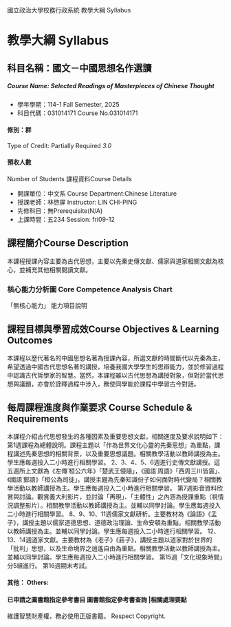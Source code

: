 國立政治大學校務行政系統 教學大綱 Syllabus
# 教學大綱 Syllabus
##  科目名稱：國文－中國思想名作選讀
#####  Course Name: Selected Readings of Masterpieces of Chinese Thought
  * 學年學期：114-1 Fall Semester, 2025 
  * 科目代碼：031014171 Course No.031014171
#### 修別：群
Type of Credit: Partially Required 
_3.0_
#### 預收人數
Number of Students
課程資料Course Details
  * 開課單位：中文系 Course Department:Chinese Literature 
  * 授課老師：林啓屏 Instructor: LIN CHI-PING 
  * 先修科目：無Prerequisite(N/A)
  * 上課時間：五234 Session: fri09-12
##  課程簡介Course Description
本課程授課內容主要為古代思想，主要以先秦史傳文獻、儒家與道家相關文獻為核心，並補充其他相關閱讀文獻。
###  核心能力分析圖 Core Competence Analysis Chart
「無核心能力」 
能力項目說明
##  課程目標與學習成效Course Objectives & Learning Outcomes 
本課程以歷代著名的中國思想名著為授課內容，所選文獻的時間斷代以先秦為主，希望透過中國古代思想名著的講授，培養我國大學學生的思辯能力，並於修習過程中認識古代哲學家的智慧。當然，本課程雖以古代思想為講授對象，但對於當代思想與議題，亦會於詮釋過程中涉入，務使同學能於課程中學習古今對話。
##  每周課程進度與作業要求 Course Schedule & Requirements
本課程介紹古代思想發生的各種因素及重要思想文獻，相關進度及要求說明如下：
第1週課程為總體說明。課程主題以「作為世界文化心靈的先秦思想」為重點，課程講述先秦思想的相關背景，以及重要思想議題。相關教學活動以教師講授為主。學生應每週投入二小時進行相關學習。
2、3、4、5、6週進行史傳文獻講授。這五週所上文獻為《左傳˙桓公六年》「楚武王侵隨」，《國語˙周語》「西周三川皆震」、《國語˙鄭語》「桓公為司徒」。講授主題為先秦知識份子如何面對時代變局？相關教學活動以教師講授為主。學生應每週投入二小時進行相關學習。
第7週影音資料欣賞與討論。觀賞義大利影片，並討論「再現」、「主體性」之內涵為授課重點（視情況調整影片）。相關教學活動以教師講授為主。並輔以同學討論。學生應每週投入二小時進行相關學習。
8、9、10、11週儒家文獻研析。主要教材為《論語》《孟子》，講授主題以儒家道德思想、道德政治理論、生命安頓為重點。相關教學活動以教師講授為主。並輔以同學討論。學生應每週投入二小時進行相關學習。
12、13、14週道家文獻。主要教材為《老子》《莊子》，講授主題以道家對於世界的「批判」思想，以及生命境界之逍遙自由為重點。相關教學活動以教師講授為主。並輔以同學討論。學生應每週投入二小時進行相關學習。
第15週「文化現象時間」分5組進行。
第16週期末考試。
####  其他： Others:
####  已申請之圖書館指定參考書目  圖書館指定參考書查詢 |相關處理要點
維護智慧財產權，務必使用正版書籍。 Respect Copyright.